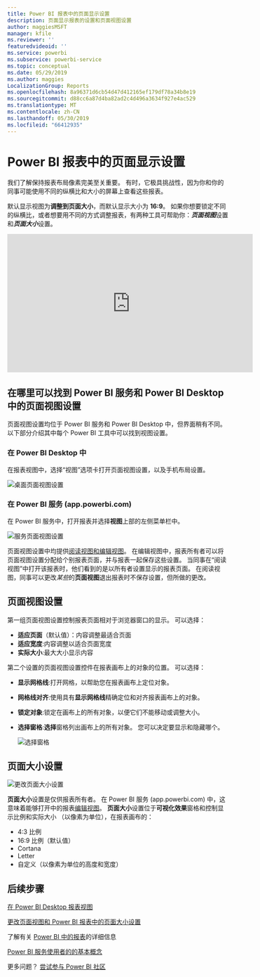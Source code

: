 ```yaml
---
title: Power BI 报表中的页面显示设置
description: 页面显示报表的设置和页面视图设置
author: maggiesMSFT
manager: kfile
ms.reviewer: ''
featuredvideoid: ''
ms.service: powerbi
ms.subservice: powerbi-service
ms.topic: conceptual
ms.date: 05/29/2019
ms.author: maggies
LocalizationGroup: Reports
ms.openlocfilehash: 8a96371d6cb54d47d412165ef179df78a34b8e19
ms.sourcegitcommit: d88cc6a87d4ba82ad2c4d496a3634f927e4ac529
ms.translationtype: MT
ms.contentlocale: zh-CN
ms.lasthandoff: 05/30/2019
ms.locfileid: "66412935"
---
```

# <a name="page-display-settings-in-a-power-bi-report"></a>Power BI 报表中的页面显示设置
我们了解保持报表布局像素完美至关重要。 有时，它极具挑战性，因为你和你的同事可能使用不同的纵横比和大小的屏幕上查看这些报表。 

默认显示视图为**调整到页面大小**，而默认显示大小为 **16:9**。 如果你想要锁定不同的纵横比，或者想要用不同的方式调整报表，有两种工具可帮助你：***页面视图***设置和***页面大小***设置。


<iframe width="560" height="315" src="https://www.youtube.com/embed/5tg-OXzxe2g" frameborder="0" allowfullscreen></iframe>


## <a name="where-to-find-page-view-settings-in-the-power-bi-service-and-power-bi-desktop"></a>在哪里可以找到 Power BI 服务和 Power BI Desktop 中的页面视图设置
页面视图设置均位于 Power BI 服务和 Power BI Desktop 中，但界面稍有不同。 以下部分介绍其中每个 Power BI 工具中可以找到视图设置。

### <a name="in-power-bi-desktop"></a>在 Power BI Desktop 中
在报表视图中，选择“视图”选项卡打开页面视图设置，以及手机布局设置。 

  ![桌面页面视图设置](media/power-bi-report-display-settings/power-bi-desktop-view-settings.png)

### <a name="in-the-power-bi-service-apppowerbicom"></a>在 Power BI 服务 (app.powerbi.com)
在 Power BI 服务中，打开报表并选择**视图**上部的左侧菜单栏中。

![服务页面视图设置](media/power-bi-report-display-settings/power-bi-change-page-view.png)

页面视图设置中均提供[阅读视图和编辑视图](consumer/end-user-reading-view.md)。 在编辑视图中，报表所有者可以将页面视图设置分配给个别报表页面，并与报表一起保存这些设置。 当同事在“阅读视图”中打开该报表时，他们看到的是以所有者设置显示的报表页面。 在阅读视图，同事可以更改*某些*的**页面视图**退出报表时不保存设置，但所做的更改。

## <a name="page-view-settings"></a>页面视图设置
第一组页面视图设置控制报表页面相对于浏览器窗口的显示。 可以选择：

* **适应页面**（默认值）：内容调整最适合页面
* **适应宽度**:内容调整以适合页面宽度
* **实际大小**:最大大小显示内容

第二个设置的页面视图设置控件在报表画布上的对象的位置。 可以选择：

* **显示网格线**:打开网格，以帮助您在报表画布上定位对象。
* **网格线对齐**:使用具有**显示网格线**精确定位和对齐报表画布上的对象。 
* **锁定对象**:锁定在画布上的所有对象，以便它们不能移动或调整大小。
* **选择窗格**:**选择**窗格列出画布上的所有对象。 您可以决定要显示和隐藏哪个。

    ![选择窗格](media/power-bi-report-display-settings/power-bi-selection-pane.png)



## <a name="page-size-settings"></a>页面大小设置
![更改页面大小设置](media/power-bi-report-display-settings/power-bi-page-size.png)

**页面大小**设置是仅供报表所有者。 在 Power BI 服务 (app.powerbi.com) 中，这意味着能够打开中的报表[编辑视图](consumer/end-user-reading-view.md)。 **页面大小**设置位于**可视化效果**窗格和控制显示比例和实际大小 （以像素为单位），在报表画布的：   

* 4:3 比例
* 16:9 比例（默认值）
* Cortana
* Letter
* 自定义（以像素为单位的高度和宽度）

## <a name="next-steps"></a>后续步骤
[在 Power BI Desktop 报表视图](desktop-report-view.md)

[更改页面视图和 Power BI 报表中的页面大小设置](consumer/end-user-report-view.md)

了解有关 [Power BI 中的报表](consumer/end-user-reports.md)的详细信息

[Power BI 服务使用者的的基本概念](consumer/end-user-basic-concepts.md)

更多问题？ [尝试参与 Power BI 社区](http://community.powerbi.com/)

